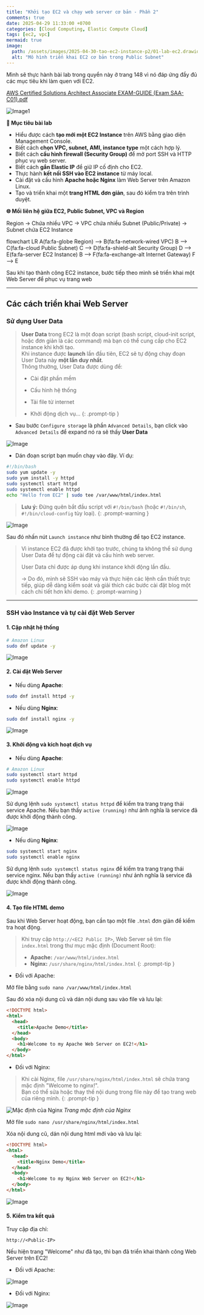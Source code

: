 ```yaml
---
title: "Khởi tạo EC2 và chạy web server cơ bản - Phần 2"
comments: true
date: 2025-04-29 11:33:00 +0700
categories: [Cloud Computing, Elastic Compute Cloud]
tags: [ec2, vpc]
mermaid: true
image: 
  path: /assets/images/2025-04-30-tao-ec2-instance-p2/01-lab-ec2.drawio.svg
  alt: "Mô hình triển khai EC2 cơ bản trong Public Subnet"
---
```


Mình sẽ thực hành bài lab trong quyển này ở trang 148 vì nó đáp ứng đầy đủ các mục tiêu khi làm quen với EC2.

<p>
    <a href="https://ptmkhanh29.github.io/tutorial-aws-labs/assets/files/AWS-Certified-Solutions-Architect-Associate-EXAM-GUIDE-SAA-C01.pdf" 
       target="_blank"
       rel="noopener noreferrer">
       AWS Certified Solutions Architect Associate EXAM-GUIDE (Exam SAA-C01).pdf
    </a>
</p>

![Image1](assets/images/2025-04-30-tao-ec2-instance-p2/description-lab.png)

**🎯 Mục tiêu bài lab**

- Hiểu được cách **tạo mới một EC2 Instance** trên AWS bằng giao diện Management Console.
- Biết cách **chọn VPC, subnet, AMI, instance type** một cách hợp lý.
- Biết cách **cấu hình firewall (Security Group)** để mở port SSH và HTTP phục vụ web server.
- Biết cách **gắn Elastic IP** để giữ IP cố định cho EC2.
- Thực hành **kết nối SSH vào EC2 instance** từ máy local.
- Cài đặt và cấu hình **Apache hoặc Nginx** làm Web Server trên Amazon Linux.
- Tạo và triển khai một **trang HTML đơn giản**, sau đó kiểm tra trên trình duyệt.

**🌐 Mối liên hệ giữa EC2, Public Subnet, VPC và Region**

Region → Chứa nhiều VPC → VPC chứa nhiều Subnet (Public/Private) → Subnet chứa EC2 Instance

<div class="mermaid">
flowchart LR
    A(fa:fa-globe Region) --> B(fa:fa-network-wired VPC)
    B --> C(fa:fa-cloud Public Subnet)
    C --> D(fa:fa-shield-alt Security Group)
    D --> E(fa:fa-server EC2 Instance)
    B --> F(fa:fa-exchange-alt Internet Gateway)
    F --> E
</div>

Sau khi tạo thành công EC2 instance, bước tiếp theo mình sẽ triển khai một Web Server để phục vụ trang web

---

## Các cách triển khai Web Server

### Sử dụng User Data 

> **User Data** trong EC2 là một đoạn script (bash script, cloud-init script, hoặc đơn giản là các command) mà bạn có thể cung cấp cho EC2 instance khi khởi tạo.  
> Khi instance được **launch** lần đầu tiên, EC2 sẽ tự động chạy đoạn User Data này **một lần duy nhất**.  
> Thông thường, User Data được dùng để:
>
> - Cài đặt phần mềm
>
> - Cấu hình hệ thống
>
> - Tải file từ internet
>
> - Khởi động dịch vụ...
{: .prompt-tip }

- Sau bước `Configure storage` là phần `Advanced Details`, bạn click vào `Advanced Details` để expand nó ra sẽ thấy **User Data**

![Image](assets/images/2025-04-30-tao-ec2-instance-p2/1.png)

- Dán đoạn script bạn muốn chạy vào đây. Ví dụ:


```bash
#!/bin/bash
sudo yum update -y
sudo yum install -y httpd
sudo systemctl start httpd
sudo systemctl enable httpd
echo "Hello from EC2" | sudo tee /var/www/html/index.html
```

> **Lưu ý:** Đừng quên bắt đầu script với `#!/bin/bash` (hoặc `#!/bin/sh`, `#!/bin/cloud-config` tùy loại).
{: .prompt-warning }

![Image](assets/images/2025-04-30-tao-ec2-instance-p2/2.png)

Sau đó nhấn nút `Launch instance` như bình thường để tạo EC2 instance.

> Vì instance EC2 đã được khởi tạo trước, chúng ta không thể sử dụng User Data để tự động cài đặt và cấu hình web server. 
>
> User Data chỉ được áp dụng khi instance khởi động lần đầu. 
>
> →  Do đó, mình sẽ SSH vào máy và thực hiện các lệnh cần thiết trực tiếp, giúp dễ dàng kiểm soát và giải thích các bước cài đặt blog một cách chi tiết hơn khi demo.
{: .prompt-warning }
---

### SSH vào Instance và tự cài đặt Web Server

#### 1. Cập nhật hệ thống

``` sh
# Amazon Linux
sudo dnf update -y
```

![Image](assets/images/2025-04-30-tao-ec2-instance-p2/11.png)

#### 2. Cài đặt Web Server

- Nếu dùng **Apache**:

``` sh
sudo dnf install httpd -y
```

- Nếu dùng **Nginx**:

``` sh
sudo dnf install nginx -y
```

![Image](assets/images/2025-04-30-tao-ec2-instance-p2/12.png)

#### 3. Khởi động và kích hoạt dịch vụ
- Nếu dùng **Apache**:

``` sh
# Amazon Linux
sudo systemctl start httpd
sudo systemctl enable httpd
```

![Image](assets/images/2025-04-30-tao-ec2-instance-p2/17.png)

Sử dụng lệnh `sudo systemctl status httpd` để kiểm tra trang trạng thái service Apache. Nếu bạn thấy `active (running)` như ảnh nghĩa là service đã được khởi động thành công.

![Image](assets/images/2025-04-30-tao-ec2-instance-p2/18.png)

- Nếu dùng **Nginx**:

```sh 
sudo systemctl start nginx
sudo systemctl enable nginx
```

Sử dụng lệnh `sudo systemctl status nginx` để kiểm tra trang trạng thái service nginx. Nếu bạn thấy `active (running)` như ảnh nghĩa là service đã được khởi động thành công.

![Image](assets/images/2025-04-30-tao-ec2-instance-p2/13.png)

#### 4. Tạo file HTML demo

Sau khi Web Server hoạt động, bạn cần tạo một file `.html` đơn giản để kiểm tra hoạt động.

> Khi truy cập `http://<EC2 Public IP>`, Web Server sẽ tìm file `index.html` trong thư mục mặc định (Document Root):  
> - **Apache:** `/var/www/html/index.html`  
> - **Nginx:** `/usr/share/nginx/html/index.html`
{: .prompt-tip }

- Đối với Apache:

Mở file bằng `sudo nano /var/www/html/index.html`

Sau đó xóa nội dung cũ và dán nội dung sau vào file và lưu lại:

```html
<!DOCTYPE html>
<html>
  <head>
    <title>Apache Demo</title>
  </head>
  <body>
    <h1>Welcome to my Apache Web Server on EC2!</h1>
  </body>
</html>
```

- Đối với Nginx:

> Khi cài Nginx, file `/usr/share/nginx/html/index.html` sẽ chứa trang mặc định "Welcome to nginx!".  
> Bạn có thể sửa hoặc thay thế nội dung trong file này để tạo trang web của riêng mình.
{: .prompt-tip }

![Mặc định của Nginx](assets/images/2025-04-30-tao-ec2-instance-p2/14.png)
_Trang mặc định của Nginx_

Mở file `sudo nano /usr/share/nginx/html/index.html`

Xóa nội dung cũ, dán nội dung html mới vào và lưu lại:

```html
<!DOCTYPE html>
<html>
  <head>
    <title>Nginx Demo</title>
  </head>
  <body>
    <h1>Welcome to my Nginx Web Server on EC2!</h1>
  </body>
</html>
```

![Image](assets/images/2025-04-30-tao-ec2-instance-p2/15.png)

#### 5. Kiểm tra kết quả

Truy cập địa chỉ:

```plaintext
http://<Public-IP>
```

Nếu hiện trang "Welcome" như đã tạo, thì bạn đã triển khai thành công Web Server trên EC2!

- Đối với Apache:

![Image](assets/images/2025-04-30-tao-ec2-instance-p2/19.png)

- Đối với Nginx:

![Image](assets/images/2025-04-30-tao-ec2-instance-p2/16.png)


